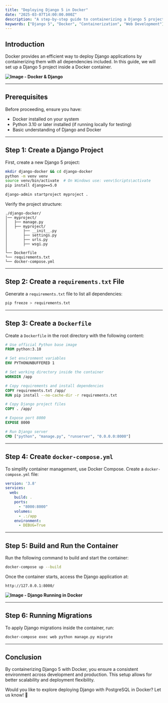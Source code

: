 ```yaml
---
title: "Deploying Django 5 in Docker"
date: "2025-03-07T14:00:00.000Z"
description: "A step-by-step guide to containerizing a Django 5 project using Docker."
keywords: ["Django 5", "Docker", "Containerization", "Web Development"]
---
```


## Introduction
Docker provides an efficient way to deploy Django applications by containerizing them with all dependencies included. In this guide, we will set up a Django 5 project inside a Docker container.

**![Image - Docker & Django](./images/docker-django.png)**

---

## Prerequisites
Before proceeding, ensure you have:
- Docker installed on your system
- Python 3.10 or later installed (if running locally for testing)
- Basic understanding of Django and Docker

---

## Step 1: Create a Django Project
First, create a new Django 5 project:
```bash
mkdir django-docker && cd django-docker
python -m venv venv
source venv/bin/activate  # On Windows use: venv\Scripts\activate
pip install django==5.0

django-admin startproject myproject .
```

Verify the project structure:
```
./django-docker/
│── myproject/
│   ├── manage.py
│   ├── myproject/
│       ├── __init__.py
│       ├── settings.py
│       ├── urls.py
│       ├── wsgi.py
│
└── Dockerfile
└── requirements.txt
└── docker-compose.yml
```

---

## Step 2: Create a `requirements.txt` File
Generate a `requirements.txt` file to list all dependencies:
```bash
pip freeze > requirements.txt
```

---

## Step 3: Create a `Dockerfile`
Create a `Dockerfile` in the root directory with the following content:

```dockerfile
# Use official Python base image
FROM python:3.10

# Set environment variables
ENV PYTHONUNBUFFERED 1

# Set working directory inside the container
WORKDIR /app

# Copy requirements and install dependencies
COPY requirements.txt /app/
RUN pip install --no-cache-dir -r requirements.txt

# Copy Django project files
COPY . /app/

# Expose port 8000
EXPOSE 8000

# Run Django server
CMD ["python", "manage.py", "runserver", "0.0.0.0:8000"]
```

---

## Step 4: Create `docker-compose.yml`
To simplify container management, use Docker Compose. Create a `docker-compose.yml` file:

```yaml
version: '3.8'
services:
  web:
    build: .
    ports:
      - "8000:8000"
    volumes:
      - .:/app
    environment:
      - DEBUG=True
```

---

## Step 5: Build and Run the Container
Run the following command to build and start the container:
```bash
docker-compose up --build
```

Once the container starts, access the Django application at:
```
http://127.0.0.1:8000/
```

**![Image - Django Running in Docker](./images/docker-django-running.png)**

---

## Step 6: Running Migrations
To apply Django migrations inside the container, run:
```bash
docker-compose exec web python manage.py migrate
```

---

## Conclusion
By containerizing Django 5 with Docker, you ensure a consistent environment across development and production. This setup allows for better scalability and deployment flexibility.

Would you like to explore deploying Django with PostgreSQL in Docker? Let us know! 🚀

